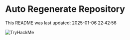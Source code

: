 # Auto Regenerate Repository

This README was last updated: 2025-01-06 22:42:56

 ![TryHackMe](https://tryhackme.com/badge/533634)